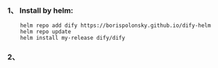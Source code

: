 ### 1、 Install by helm:
```
    helm repo add dify https://borispolonsky.github.io/dify-helm
    helm repo update
    helm install my-release dify/dify
```

### 2、